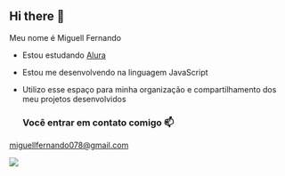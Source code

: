 ## Hi there 👋

Meu nome é Miguell Fernando 

- Estou estudando [Alura](https://www.alura.com.br)
- Estou me desenvolvendo na linguagem JavaScript
- Utilizo esse espaço para minha organização e compartilhamento dos meu projetos desenvolvidos

  ### Você entrar em contato comigo 📫

miguellfernando078@gmail.com

![](https://média.tenor.com/i7llFaTptUAAAAC/naruto.gif)
